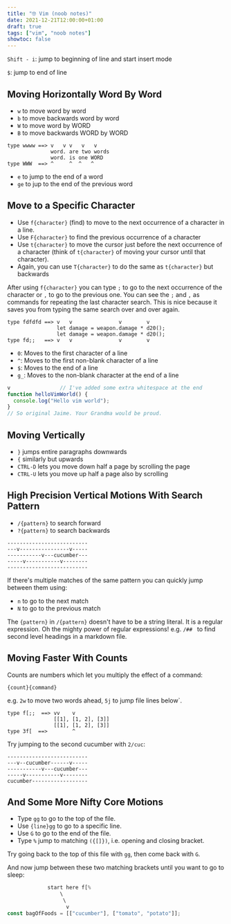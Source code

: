 ```yaml
---
title: "🤓 Vim (noob notes)"
date: 2021-12-21T12:00:00+01:00
draft: true
tags: ["vim", "noob notes"]
showtoc: false
---
```


`Shift - i`: jump to beginning of line and start insert mode

`$`: jump to end of line

## Moving Horizontally Word By Word

- `w` to move word by word
- `b` to move backwards word by word
- `W` to move word by WORD
- `B` to move backwards WORD by WORD

```
type wwww ==> v   v v   v   v
              word. are two words
              word. is one WORD
type WWW  ==> ^     ^  ^   ^
```

- `e` to jump to the end of a word
- `ge` to jup to the end of the previous word

## Move to a Specific Character

- Use `f{character}` (find) to move to the next occurrence of a character in a line.
- Use `F{character}` to find the previous occurrence of a character
- Use `t{character}` to move the cursor just before the next occurrence of a character (think of `t{character}` of moving your cursor until that character).
- Again, you can use `T{character}` to do the same as `t{character}` but backwards

After using `f{character}` you can type `;` to go to the next occurrence of the character or `,` to go to the previous one. You can see the `;` and `,` as commands for repeating the last character search. This is nice because it saves you from typing the same search over and over again.

```
type fdfdfd ==> v   v               v        v
                let damage = weapon.damage * d20();
                let damage = weapon.damage * d20();
type fd;;   ==> v   v               v        v
```

- `0`: Moves to the first character of a line
- `^`: Moves to the first non-blank character of a line
- `$`: Moves to the end of a line
- `g_`: Moves to the non-blank character at the end of a line

```typescript
v                // I've added some extra whitespace at the end
function helloVimWorld() {
  console.log("Hello vim world");
}
// So original Jaime. Your Grandma would be proud.
```

## Moving Vertically

- `}` jumps entire paragraphs downwards
- `{` similarly but upwards
- `CTRL-D` lets you move down half a page by scrolling the page
- `CTRL-U` lets you move up half a page also by scrolling

## High Precision Vertical Motions With Search Pattern

- `/{pattern}` to search forward
- `?{pattern}` to search backwards

```
--------------------------
---v----------------v-----
-----------v---cucumber---
-----v-----------v--------
--------------------------
```

If there's multiple matches of the same pattern you can quickly jump between them using:

- `n` to go to the next match
- `N` to go to the previous match

The `{pattern}` in `/{pattern}` doesn't have to be a string literal. It is a regular expression. Oh the mighty power of regular expressions! e.g. `/## ` to find second level headings in a markdown file.

## Moving Faster With Counts

Counts are numbers which let you multiply the effect of a command:

```
{count}{command}
```

e.g. `2w` to move two words ahead, `5j` to jump file lines below`.

```
type f[;;  ==> vv    v
               [[1], [1, 2], [3]]
               [[1], [1, 2], [3]]
type 3f[  ==>        ^
```

Try jumping to the second cucumber with `2/cuc`:

```
--------------------------
---v--cucumber------v-----
-----------v---cucumber---
-----v-----------v--------
cucumber------------------
```

## And Some More Nifty Core Motions

- Type `gg` to go to the top of the file.
- Use `{line}gg` to go to a specific line.
- Use `G` to go to the end of the file.
- Type `%` jump to matching `({[]})`, i.e. opening and closing bracket.

Try going back to the top of this file with `gg`, then come back with `G`.

And now jump between these two matching brackets until you want to go to sleep:
```typescript
             start here f[%
                 \
                  \
                   v
const bagOfFoods = [["cucumber"], ["tomato", "potato"]];
```